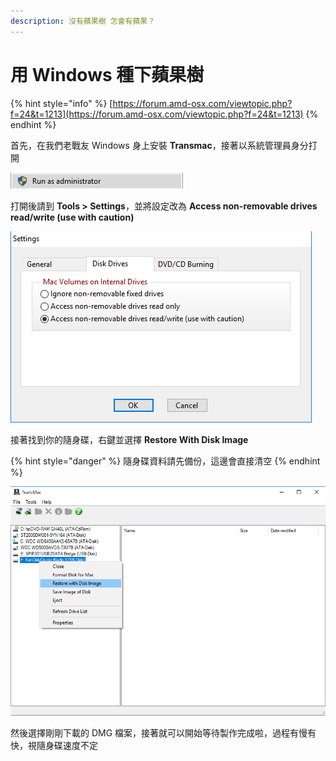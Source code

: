 ```yaml
---
description: 沒有蘋果樹 怎會有蘋果？
---
```


# 用 Windows 種下蘋果樹

{% hint style="info" %}
[https://forum.amd-osx.com/viewtopic.php?f=24&t=1213](https://forum.amd-osx.com/viewtopic.php?f=24&t=1213)
{% endhint %}

首先，在我們老戰友 Windows 身上安裝 **Transmac**，接著以系統管理員身分打開

![](../.gitbook/assets/bsswxoi.png)

打開後請到  **Tools &gt; Settings**，並將設定改為 **Access non-removable drives read/write \(use with caution\)**

![](../.gitbook/assets/aawzey4.png)

接著找到你的隨身碟，右鍵並選擇 **Restore With Disk Image**

{% hint style="danger" %}
隨身碟資料請先備份，這邊會直接清空
{% endhint %}

![](../.gitbook/assets/13qztep.png)

然後選擇剛剛下載的 DMG 檔案，接著就可以開始等待製作完成啦，過程有慢有快，視隨身碟速度不定



